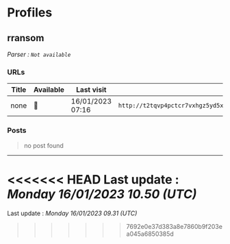 # Profiles

## **rransom**


_Parser : `Not available`_

### URLs
| Title | Available | Last visit | fqdn | Screenshot 
|---|---|---|---|---|
| none | 🔴 | 16/01/2023 07:16 | `http://t2tqvp4pctcr7vxhgz5yd5x4ino5tw7jzs3whbntxirhp32djhi7q3id.onion` | <a href="https://www.ransomware.live/screenshots/t2tqvp4pctcr7vxhgz5yd5x4ino5tw7jzs3whbntxirhp32djhi7q3id-onion.png" target=_blank>📸</a> | 

### Posts

> no post found


 --- 


<<<<<<< HEAD
Last update : _Monday 16/01/2023 10.50 (UTC)_
=======
Last update : _Monday 16/01/2023 09.31 (UTC)_
>>>>>>> 7692e0e37d383a8e7860b9f203ea045a6850385d
